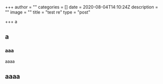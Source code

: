 +++
author = ""
categories = []
date = 2020-08-04T14:10:24Z
description = ""
image = ""
title = "test re"
type = "post"

+++
a

## a

### aaa

aaaa

## aaaa